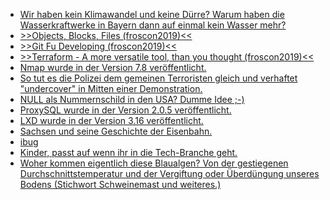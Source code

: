 * [Wir haben kein Klimawandel und keine Dürre? Warum haben die Wasserkraftwerke in Bayern dann auf einmal kein Wasser mehr?](https://www.sonnenseite.com/de/energie/der-wasserkraft-geht-in-bayern-das-wasser-aus.html)
* [>>Objects, Blocks, Files (froscon2019)<<](https://cdn.media.ccc.de/events/froscon/2019/h264-hd/froscon2019-2447-deu-Objects_Blocks_Files_hd.mp4)
* [>>Git Fu Developing (froscon2019)<<](https://cdn.media.ccc.de/events/froscon/2019/h264-hd/froscon2019-2413-eng-Git_Fu_Developing_hd.mp4)
* [>>Terraform - A more versatile tool, than you thought (froscon2019)<<](https://cdn.media.ccc.de/events/froscon/2019/h264-hd/froscon2019-2365-deu-Terraform_-_A_more_versatile_tool_than_you_thought_hd.mp4
)
* [Nmap wurde in der Version 7.8 veröffentlicht.](https://www.pro-linux.de/news/1/27337/nmap-780-kommt-mit-npcap-und-vielen-verbesserungen.html)
* [So tut es die Polizei dem gemeinen Terroristen gleich und verhaftet "undercover" in Mitten einer Demonstration.](https://blog.fefe.de/?ts=a3af87d6)
* [NULL als Nummernschild in den USA? Dumme Idee ;-)](https://blog.fefe.de/?ts=a3af191d)
* [ProxySQL wurde in der Version 2.0.5 veröffentlicht.](https://www.percona.com/blog/2019/08/12/proxysql-2-0-5-and-proxysql-admin-tool/)
* [LXD wurde in der Version 3.16 veröffentlicht.](https://lwn.net/Articles/795992/rss)
* [Sachsen und seine Geschichte der Eisenbahn.](https://www.so-geht-saechsisch.de/arbeiten-und-erfinden/kreativwirtschaft/verbundenheit-episode-1-leidenschaft-ein-liebesbrief-an-sachsen/)
* [ibug](http://www.ibug-art.de/)
* [Kinder, passt auf wenn ihr in die Tech-Branche geht.](https://ma.ttias.be/time-for-change-going-independent/)
* [Woher kommen eigentlich diese Blaualgen? Von der gestiegenen Durchschnittstemperatur und der Vergiftung oder Überdüngung unseres Bodens (Stichwort Schweinemast und weiteres.)](https://www.sonnenseite.com/de/umwelt/wieder-blaualgen-alarm-schon-mindestens-32-badeverbote.html)
